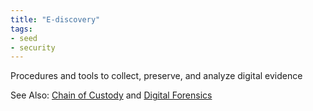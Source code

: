 ```yaml
---
title: "E-discovery"
tags:
- seed
- security
---
```


Procedures and tools to collect, preserve, and analyze digital evidence

See Also: [Chain of Custody](notes/Chain%20of%20Custody.md) and [Digital Forensics](notes/Digital%20Forensics.md)
